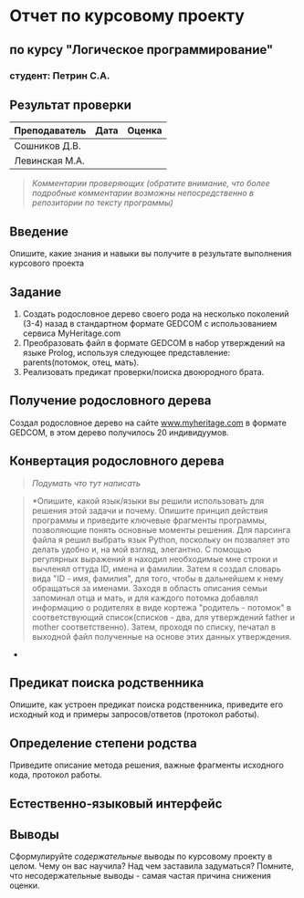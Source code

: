 # Отчет по курсовому проекту
## по курсу "Логическое программирование"

### студент: Петрин С.А.

## Результат проверки

| Преподаватель     | Дата         |  Оценка       |
|-------------------|--------------|---------------|
| Сошников Д.В. |              |               |
| Левинская М.А.|              |               |

> *Комментарии проверяющих (обратите внимание, что более подробные комментарии возможны непосредственно в репозитории по тексту программы)*

## Введение

Опишите, какие знания и навыки вы получите в результате выполнения курсового проекта

## Задание

 1. Создать родословное дерево своего рода на несколько поколений (3-4) назад в стандартном формате GEDCOM с использованием сервиса MyHeritage.com 
 2. Преобразовать файл в формате GEDCOM в набор утверждений на языке Prolog, используя следующее представление: parents(потомок, отец, мать).
 3. Реализовать предикат проверки/поиска двоюродного брата.
 

## Получение родословного дерева

Создал родословное дерево на сайте www.myheritage.com в формате GEDCOM, в этом дерево получилось 20 индивидуумов. 

## Конвертация родословного дерева

> *Подумать что тут написать*


> *Опишите, какой язык/языки вы решили использовать для решения этой задачи и почему. Опишите принцип действия программы и приведите ключевые фрагменты 
программы, позволяющие понять основные моменты решения.
Для парсинга файла я решил выбрать язык Python, поскольку он позваляет это делать удобно и, на мой взгляд, элегантно. С помощью регулярных выражений я находил необходимые мне строки и вычленял оттуда ID, имена и фамилии. Затем я создал словарь вида "ID - имя, фамилия", для того, чтобы в дальнейшем к нему обращаться за именами. Заходя в область описания семьи запоминал отца и мать, и для каждого потомка добавлял информацию о родителях в виде кортежа "родитель - потомок" в соответствующий список(списков - два, для утверждений father и mother соответственно). Затем, проходя по списку, печатал в выходной файл полученные на основе этих данных утверждения.
*

## Предикат поиска родственника

Опишите, как устроен предикат поиска родственника, приведите его исходный код и примеры запросов/ответов (протокол работы).

## Определение степени родства

Приведите описание метода решения, важные фрагменты исходного кода, протокол работы.

## Естественно-языковый интерфейс

## Выводы

Сформулируйте *содержательные* выводы по курсовому проекту в целом. Чему он вас научила? 
Над чем заставила задуматься? Помните, что несодержательные выводы -
самая частая причина снижения оценки.
